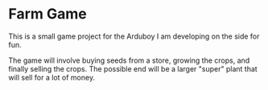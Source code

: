 # Farm Game
This is a small game project for the Arduboy I am developing on the side for fun.

The game will involve buying seeds from a store, growing the crops, and finally selling the crops. The possible end will be a larger "super" plant that will sell for a lot of money.
